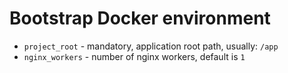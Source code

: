 # Bootstrap Docker environment

 * `project_root` - mandatory, application root path, usually: `/app`
 * `nginx_workers` - number of nginx workers, default is `1`
